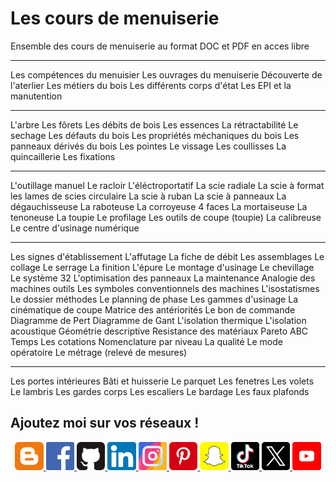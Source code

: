 # Les cours de menuiserie

Ensemble des cours de menuiserie au format DOC et PDF en acces libre

---

Les compétences du menuisier
Les ouvrages du menuiserie
Découverte de l'aterlier
Les métiers du bois
Les différents corps d'état
Les EPI et la manutention

---

L'arbre
Les fôrets
Les débits de bois
Les essences
La rétractabilité
Le sechage
Les défauts du bois
Les propriétés méchaniques du bois
Les panneaux dérivés du bois
Les pointes
Le vissage
Les coullisses
La quincaillerie
Les fixations

---

L'outillage manuel
Le racloir
L'éléctroportatif
La scie radiale
La scie à format
les lames de scies circulaire
La scie à ruban
La scie à panneaux
La dégauchisseuse
La raboteuse
La corroyeuse 4 faces
La mortaiseuse
La tenoneuse
La toupie
Le profilage
Les outils de coupe (toupie)
La calibreuse
Le centre d'usinage numérique

---

Les signes d'établissement
L'affutage
La fiche de débit
Les assemblages
Le collage
Le serrage
La finition
L'épure
Le montage d'usinage
Le chevillage
Le système 32
L'optimisation des panneaux
La maintenance
Analogie des machines outils
Les symboles conventionnels des machines
L'isostatismes
Le dossier méthodes
Le planning de phase
Les gammes d'usinage
La cinématique de coupe
Matrice des antériorités
Le bon de commande
Diagramme de Pert
Diagramme de Gant
L'isolation thermique
L'isolation acoustique
Géométrie descriptive
Resistance des matériaux
Pareto ABC
Temps
Les cotations
Nomenclature par niveau
La qualité
Le mode opératoire
Le métrage (relevé de mesures)

---

Les portes intérieures
Bâti et huisserie
Le parquet
Les fenetres
Les volets
Le lambris
Les gardes corps
Les escaliers
Le bardage
Les faux plafonds

## Ajoutez moi sur vos réseaux !

<p align="center">

<a href="https://kduchevreuil.blogspot.com/" target="_blank">
<img 
class="IMGlink"
src="./icones RS/blogger.png"
width= 9%/>
</a>

<a href="https://www.facebook.com/kduchevreuil/" target="_blank">
<img 
class="IMGlink"
src="./icones RS/facebook.png"
width= 9%/>
</a>
<a href="https://github.com/kduchevreuil" target="_blank">
<img 
class="IMGlink"
src="./icones RS/github.png"
width= 9%/>
</a>
<a href="https://www.linkedin.com/in/kevin-du-chevreuil-b7390529a/" target="_blank">
<img 
class="IMGlink"
src="./icones RS/linkedin.png"
width= 9%/>
</a>
<a href="https://www.instagram.com/kduchevreuil/" target="_blank">
<img 
class="IMGlink"
src="./icones RS/instagram.png"
width= 9%/>
</a>
<a href="https://www.pinterest.fr/kduchevreuil" target="_blank">
<img 
class="IMGlink"
src="./icones RS/pinterest.png"
width= 9%/>
</a>
<a href="https://www.snapchat.com/add/kduchevreuil" target="_blank">
<img 
class="IMGlink"
src="./icones RS/snapchat.png"
width= 9%/>
</a>
<a href="https://www.tiktok.com/@kduchevreuil" target="_blank">
<img 
class="IMGlink"
src="./icones RS/tiktok.png"
width= 9%/>
</a>
<a href="https://twitter.com/kduchevreuil" target="_blank">
<img 
class="IMGlink"
src="./icones RS/twitter.png"
width= 9%/>
</a>
<a href="https://www.youtube.com/channel/UCbR7KQ-UTx8dznOkuC5TVfQ" target="_blank">
<img 
class="IMGlink"
src="./icones RS/youtube.png"
width= 9%/>
</a>
</p>
